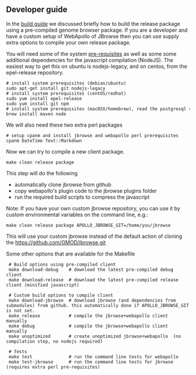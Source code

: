 Developer guide
-----------------

In the [build guide](Build.md) we discussed briefly how to build the release package
using a pre-compiled genome browser package. If you are a developer and have a
custom setup of WebApollo of JBrowse then you can use supply extra options to compile your own release package.

You will need some of the system [pre-requisites](Prerequisites.md) as well as some
some additional dependencies for the javascript compilation (NodeJS). The easiest way
to get this on ubuntu is nodejs-legacy, and on centos, from the epel-release repository.

    # install system prerequisites (debian/ubuntu)
    sudo apt-get install git nodejs-legacy
    # install system prerequisites (centOS/redhat)
    sudo yum install epel-release
    sudo yum install git npm
    # install system prerequisites (macOSX/homebrew), read the postgresql start guide
    brew install maven node


We will also need these two extra perl packages

    # setup cpanm and install jbrowse and webapollo perl prerequisites
    cpanm DateTime Text::Markdown


Now we can try to compile a new client package.

    make clean release package

This step will do the following

 - automatically clone jbrowse from github
 - copy webapollo's plugin code to the jbrowse plugins folder
 - run the required build scripts to compress the javascript
 
 
Note: If you have your own custom jbrowse repository, you can use it by custom environmental variables on the command line, e.g.:


    make clean release package APOLLO_JBROWSE_GIT=/home/you/jbrowse

This will use your custom jbrowse instead of the default action of cloning the https://github.com/GMOD/jbrowse.git

Some other options that are available for the Makefile

     # Build options using pre-compiled client
     make download-debug    # download the latest pre-compiled debug client
     make download-release  # download the latest pre-compiled release client (minified javascript)

     # Custom build options to compile client
     make download-jbrowse  # download jbrowse (and dependencies from submodules) from github. this automatically done if APOLLO_JBROWSE_GIT is not set. 
     make release           # compile the jbrowse+webapollo client manually
     make debug             # compile the jbrowse+webapollo client manually
     make unoptimized       # create unoptimized jbrowse+webapollo  (no compilation step, no nodejs required)

     # Tests
     make test              # run the command line tests for webapollo
     make test-jbrowse      # run the command line tests for jbrowse (requires extra perl pre-requisites)
